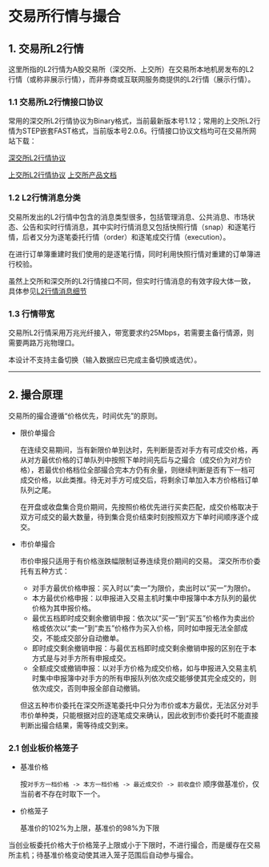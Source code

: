 # 交易所行情与撮合

## 1. 交易所L2行情

这里所指的L2行情为A股交易所（深交所、上交所）在交易所本地机房发布的L2行情（或称非展示行情），而非券商或互联网服务商提供的L2行情（展示行情）。

### 1.1 交易所L2行情接口协议

常用的深交所L2行情协议为Binary格式，当前最新版本号1.12；常用的上交所L2行情为STEP嵌套FAST格式，当前版本号2.0.6。行情接口协议文档均可在交易所网站下载：

[深交所L2行情协议](https://www.szse.cn/marketServices/technicalservice/interface/P020220523530959450444.pdf)

[上交所L2行情协议](https://www.sseinfo.com/services/assortment/document/interface/c/5702218.pdf)
[上交所产品文档](https://www.sseinfo.com/services/assortment/document/)

### 1.2 L2行情消息分类

交易所发出的L2行情中包含的消息类型很多，包括管理消息、公共消息、市场状态、公告和实时行情消息，其中实时行情消息又包括快照行情（snap）和逐笔行情，后者又分为逐笔委托行情（order）和逐笔成交行情（execution）。

在进行订单簿重建时我们使用的是逐笔行情，同时利用快照行情对重建的订单簿进行校验。

虽然上交所和深交所的L2行情接口不同，但实时行情消息的有效字段大体一致，具体参见[L2行情消息细节](/doc/msgTypes.md)

### 1.3 行情带宽

交易所L2行情采用万兆光纤接入，带宽要求约25Mbps，若需要主备行情源，则需要两路万兆物理口。

本设计不支持主备切换（输入数据应已完成主备切换或选优）。

---

## 2. 撮合原理

交易所的撮合遵循“价格优先，时间优先”的原则。

* 限价单撮合

    在连续交易期间，当有新限价单到达时，先判断是否对手方有可成交价格，再从对方最优价格的订单队列中按照下单时间先后与之撮合（成交价为对方价格），若最优价格档位全部撮合完本方仍有余量，则继续判断是否有下一档可成交价格，以此类推。待无对手方可成交后，将剩余订单加入本方价格档订单队列之尾。

    在开盘或收盘集合竞价期间，先按照价格优先进行买卖匹配，成交价格取决于双方可成交的最大数量，待到集合竞价结束时刻按照双方下单时间顺序逐个成交。

* 市价单撮合

  市价申报只适用于有价格涨跌幅限制证券连续竞价期间的交易。
  深交所市价委托有五种方式：

  * 对手方最优价格申报：买入时以“卖一”为限价，卖出时以“买一”为限价。
  * 本方最优价格申报：以申报进入交易主机时集中申报簿中本方队列的最优价格为其申报价格。
  * 最优五档即时成交剩余撤销申报：依次以“买一”到“买五”价格作为卖出价格或依次以“卖一”到“卖五”价格作为买入价格，同时如申报无法全部成交，不能成交部分自动撤单。
  * 即时成交剩余撤销申报：与最优五档即时成交剩余撤销申报的区别在于本方式是与对手方所有申报成交。
  * 全额成交或撤销申报：以对手方价格为成交价格，如与申报进入交易主机时集中申报簿中对手方的所有申报队列依次成交能够使其完全成交的，则依次成交，否则申报全部自动撤销。

  但这五种市价委托在深交所逐笔委托中只分为市价或本方最优，无法区分对手市价单种类，只能根据对应的逐笔成交来确认，因此收到市价委托时不能直接判断出撮合结果，需等待成交到来。

### 2.1 创业板价格笼子

* 基准价格

    按```对手方一档价格 -> 本方一档价格 -> 最近成交价 -> 前收盘价``` 顺序做基准价，仅当前者不存在时取下一个。

* 价格笼子

    基准价的102%为上限，基准价的98%为下限

当创业板委托价格大于价格笼子上限或小于下限时，不进行撮合，而是缓存在交易所主机；待基准价格变动使其进入笼子范围后自动参与撮合。
